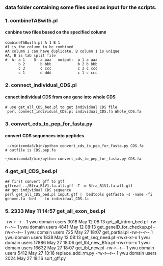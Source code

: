 ### data folder containing some files used as input for the scripts.

### 1. combineTABwith.pl 
#### conbine two files based on the specified column
```
combineTABwith.pl A 1 B 1
#1 is the column to be combined
#A column 1 can have duplicate, B column 1 is unique
#A, B is tab split file
#  A: a 1    B: a aaa   output:  a 1 a aaa
      b 2       b bbb            b 2 b bbb
      c 3       c ccc            c 3 c ccc
      c 1       d ddd            c 1 c ccc
```

### 2. connect_individual_CDS.pl
#### conect individual CDS from one gene into whole CDS
```
# use get_all_CDS_bed.pl to get individual CDS file
 perl connect_individual_CDS.pl individual_CDS.fa Whole_CDS.fa
```

### 3. convert_cds_to_pep_for_fasta.py
#### convert CDS sequences into peptides
```
 ~/miniconda3/bin/python convert_cds_to_pep_for_fasta.py CDS.fa
# outfile is CDS.pep.fa
```

`
 ~/miniconda3/bin/python convert_cds_to_pep_for_fasta.py CDS.fa
`

### 4.get_all_CDS_bed.pl
```
## first convert gff to gtf
gffread ../Bfra_R1V1.fa.all.gff -T -o Bfra_R1V1.fa.all.gtf
## get individual CDS sequence
perl get_all_CDS_bed.pl input.gtf |  bedtools getfasta -s -name -fi genome.fa -bed - -fo individual_CDS.fa
```
 
 ### 5. 2333 May 11 14:57 get_all_exon_bed.pl
-rw-r--r-- 1 ywu domain users  3018 May 12 08:13 get_all_intron_bed.pl
-rw-r--r-- 1 ywu domain users  4841 May 12 08:13 get_geneID_for_checkup.pl
-rw-r--r-- 1 ywu domain users   725 May 27 18:07 get_partial.pl
-rw-r--r-- 1 ywu domain users  1838 May 12 08:13 get_seq_need.pl
-rwxr-xr-x 1 ywu domain users 17886 May 27 18:06 get_tbl_new_Bfra.pl
-rwxr-xr-x 1 ywu domain users 16632 May 27 18:07 get_tbl_new.pl
-rw-r--r-- 1 ywu domain users  5412 May 27 18:16 replace_add_rm.py
-rw-r--r-- 1 ywu domain users  2024 May 27 18:16 sort_gff.py
